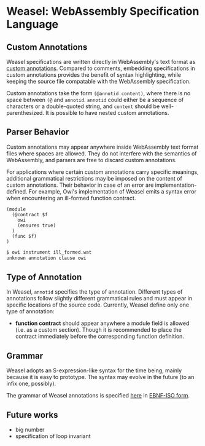 # Weasel: WebAssembly Specification Language

## Custom Annotations

Weasel specifications are written directly in WebAssembly's text format as [custom annotations](https://webassembly.github.io/annotations/core/text/lexical.html#annotations). Compared to comments, embedding specifications in custom annotations provides the benefit of syntax highlighting, while keeping the source file compatable with the WebAssembly specification.

Custom annotations take the form `(@annotid content)`, where there is no space between `(@` and `annotid`. `annotid` could either be a sequence of characters or a double-quoted string, and `content` should be well-parenthesized. It is possible to have nested custom annotations.

## Parser Behavior

Custom annotations may appear anywhere inside WebAssembly text format files where spaces are allowed. They do not interfere with the semantics of WebAssembly, and parsers are free to discard custom annotations.

For applications where certain custom annotations carry specific meanings, additional grammatical restrictions may be imposed on the content of custom annotations. Their behavior in case of an error are implementation-defined. For example, Owi's implementation of Weasel emits a syntax error when encountering an ill-formed function contract.

<!-- $MDX file=ill_formed.wat -->
```wat
(module
  (@contract $f
    owi
    (ensures true)
  )
  (func $f)
)
```

```sh
$ owi instrument ill_formed.wat
unknown annotation clause owi
```

## Type of Annotation

In Weasel, `annotid` specifies the type of annotation. Different types of annotations follow slightly different grammatical rules and must appear in specific locations of the source code. Currently, Weasel define only one type of annotation:

- **function contract** should appear anywhere a module field is allowed (i.e. as a custom section). Though it is recommended to place the contract immediately before the corresponding function definition.

## Grammar

Weasel adopts an S-expression-like syntax for the time being, mainly because it is easy to prototype. The syntax may evolve in the future (to an infix one, possibly).

The grammar of Weasel annotations is specified [here](grammar.ebnf) in [EBNF-ISO form](https://en.wikipedia.org/wiki/Extended_Backus%E2%80%93Naur_form#Table_of_symbols).

## Future works

- big number
- specification of loop invariant
